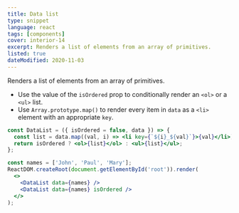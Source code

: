 ```yaml
---
title: Data list
type: snippet
language: react
tags: [components]
cover: interior-14
excerpt: Renders a list of elements from an array of primitives.
listed: true
dateModified: 2020-11-03
---
```


Renders a list of elements from an array of primitives.

- Use the value of the `isOrdered` prop to conditionally render an `<ol>` or a `<ul>` list.
- Use `Array.prototype.map()` to render every item in `data` as a `<li>` element with an appropriate `key`.

```jsx
const DataList = ({ isOrdered = false, data }) => {
  const list = data.map((val, i) => <li key={`${i}_${val}`}>{val}</li>);
  return isOrdered ? <ol>{list}</ol> : <ul>{list}</ul>;
};

const names = ['John', 'Paul', 'Mary'];
ReactDOM.createRoot(document.getElementById('root')).render(
  <>
    <DataList data={names} />
    <DataList data={names} isOrdered />
  </>
);
```
